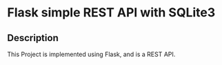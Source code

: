 # Flask simple REST API with SQLite3


## Description
This Project is implemented using Flask, and is a REST API.
